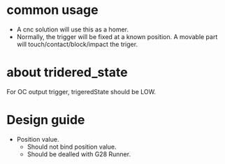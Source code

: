 
# common usage
* A cnc solution will use this as a homer.
* Normally, the trigger will be fixed at a known position.  A movable part will touch/contact/block/impact the triger.


# about tridered_state
For OC output trigger, trigeredState should be LOW.


# Design guide
- Position value.
  - Should not bind position value.
  - Should be dealled with G28 Runner.



